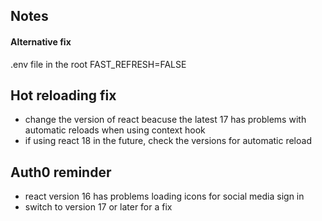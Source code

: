 ## Notes

#### Alternative fix

.env file in the root
FAST_REFRESH=FALSE

## Hot reloading fix 

- change the version of react  beacuse the latest 17 has problems with automatic reloads when using context hook
- if using react 18 in the future, check the versions for automatic reload

## Auth0 reminder

- react version 16 has problems loading icons for social media sign in
- switch to version 17 or later for a fix
